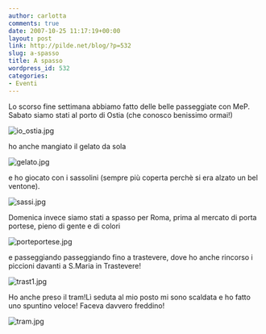 ```yaml
---
author: carlotta
comments: true
date: 2007-10-25 11:17:19+00:00
layout: post
link: http://pilde.net/blog/?p=532
slug: a-spasso
title: A spasso
wordpress_id: 532
categories:
- Eventi
---
```


Lo scorso fine settimana abbiamo fatto delle belle passeggiate con MeP. Sabato siamo stati al porto di Ostia (che conosco benissimo ormai!) 

![io_ostia.jpg](http://pilde.net/blog/wp-content/uploads/2007/10/io_ostia.jpg)

ho anche mangiato il gelato da sola

![gelato.jpg](http://pilde.net/blog/wp-content/uploads/2007/10/gelato.jpg)

e ho giocato con i sassolini (sempre più coperta perchè si era alzato un bel ventone).

![sassi.jpg](http://pilde.net/blog/wp-content/uploads/2007/10/sassi.jpg)

Domenica invece siamo stati a spasso per Roma, prima al mercato di porta portese, pieno di gente e di colori

![porteportese.jpg](http://pilde.net/blog/wp-content/uploads/2007/10/porteportese.jpg)

e passeggiando passeggiando fino a trastevere, dove ho anche rincorso i piccioni davanti a S.Maria in Trastevere!

![trast1.jpg](http://pilde.net/blog/wp-content/uploads/2007/10/trast1.jpg)

Ho anche preso il tram!Lì seduta al mio posto mi sono scaldata e ho fatto uno spuntino veloce! 
Faceva davvero freddino!

![tram.jpg](http://pilde.net/blog/wp-content/uploads/2007/10/tram.jpg)



